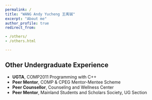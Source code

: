 ```yaml
---
permalink: /
title: "WANG Andy Yucheng 王禹铖"
excerpt: "About me"
author_profile: true
redirect_from:

- /others/
- /others.html

---
```




## Other Undergraduate Experience
- **UGTA**, COMP2011 Programming with C++
- **Peer Mentor**, COMP & CPEG Mentor-Mentee Scheme
- **Peer Counsellor**, Counseling and Wellness Center
- **Peer Mentor**, Mainland Students and Scholars Society, UG Section